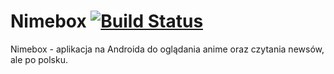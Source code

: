# Nimebox [![Build Status](https://travis-ci.org/Nimebox/Nimebox.svg?branch=master)](https://travis-ci.org/Nimebox/Nimebox)
Nimebox - aplikacja na Androida do oglądania anime oraz czytania newsów, ale po polsku.
